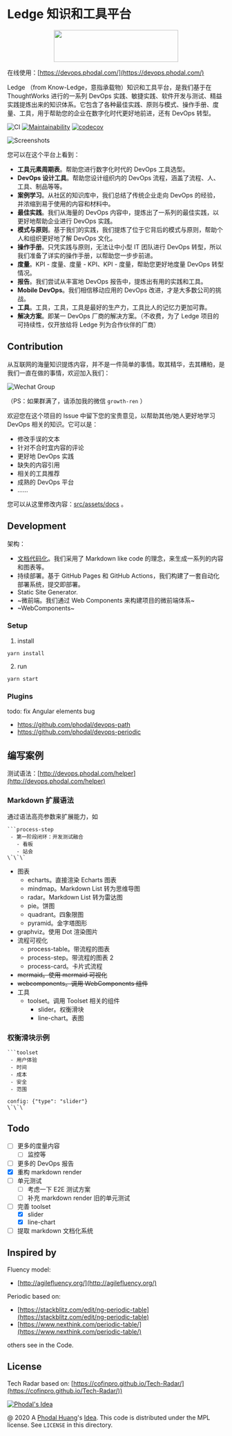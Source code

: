# Ledge 知识和工具平台

<p align="center"> 
  <img src="src/assets/images/logo.svg" width="288" height="74">
</p>

在线使用：[https://devops.phodal.com/](https://devops.phodal.com/)

Ledge （from Know-Ledge，意指承载物）知识和工具平台，是我们基于在 ThoughtWorks 进行的一系列 DevOps 实践、敏捷实践、软件开发与测试、精益实践提炼出来的知识体系。它包含了各种最佳实践、原则与模式、操作手册、度量、工具，用于帮助您的企业在数字化时代更好地前进，还有 DevOps 转型。

![CI](https://github.com/phodal/ledge/workflows/CI/badge.svg)
[![Maintainability](https://api.codeclimate.com/v1/badges/64e2ddc705fbeba4435e/maintainability)](https://codeclimate.com/github/phodal/ledge/maintainability)
[![codecov](https://codecov.io/gh/phodal/ledge/branch/master/graph/badge.svg)](https://codecov.io/gh/phodal/ledge)

![Screenshots](docs/images/ledge-ss.png 'Ledge 首页截图')

您可以在这个平台上看到：

- **工具元素周期表**。帮助您进行数字化时代的 DevOps 工具选型。
- **DevOps 设计工具**。帮助您设计组织内的 DevOps 流程，涵盖了流程、人、工具、制品等等。
- **案例学习**。从社区的知识库中，我们总结了传统企业走向 DevOps 的经验，并浓缩到易于使用的内容和材料中。
- **最佳实践**。我们从海量的 DevOps 内容中，提炼出了一系列的最佳实践，以更好地帮助企业进行 DevOps 实践。
- **模式与原则**。基于我们的实践，我们提炼了位于它背后的模式与原则，帮助个人和组织更好地了解 DevOps 文化。
- **操作手册**。只凭实践与原则，无法让中小型 IT 团队进行 DevOps 转型，所以我们准备了详实的操作手册，以帮助您一步步前进。
- **度量**。KPI - 度量、度量 - KPI、KPI - 度量，帮助您更好地度量 DevOps 转型情况。
- **报告**。我们尝试从丰富地 DevOps 报告中，提炼出有用的实践和工具。
- **Mobile DevOps**。我们相信移动应用的 DevOps 改进，才是大多数公司的挑战。
- **工具**。工具，工具，工具是最好的生产力，工具比人的记忆力更加可靠。
- **解决方案**。即某一 DevOps 厂商的解决方案。（不收费，为了 Ledge 项目的可持续性，仅开放给将 Ledge 列为合作伙伴的厂商）

## Contribution

从互联网的海量知识提炼内容，并不是一件简单的事情。取其精华，去其糟粕，是我们一直在做的事情，欢迎加入我们：

![Wechat Group](docs/images/wechat-group.jpg)

（PS：如果群满了，请添加我的微信 `growth-ren` ）

欢迎您在这个项目的 Issue 中留下您的宝贵意见，以帮助其他/她人更好地学习 DevOps 相关的知识。它可以是：

- 修改手误的文本
- 针对不合时宜内容的评论
- 更好地 DevOps 实践
- 缺失的内容引用
- 相关的工具推荐
- 成熟的 DevOps 平台
- ……

您可以从这里修改内容：[src/assets/docs](src/assets/docs) 。

## Development

架构：

- [文档代码化](https://devops.phodal.com/practise#docs-like-code)。我们采用了 Markdown like code 的理念，来生成一系列的内容和图表等。
- 持续部署。基于 GitHub Pages 和 GitHub Actions，我们构建了一套自动化部署系统，提交即部署。
- Static Site Generator.
- ~微前端。我们通过 Web Components 来构建项目的微前端体系~
- ~WebComponents~

### Setup

1. install

```
yarn install
```

2. run

```
yarn start
```

### Plugins

todo: fix Angular elements bug

- https://github.com/phodal/devops-path
- https://github.com/phodal/devops-periodic

## 编写案例

测试语法：[http://devops.phodal.com/helper](http://devops.phodal.com/helper)

### Markdown 扩展语法

通过语法高亮参数来扩展能力，如

````
```process-step
 - 第一阶段闭环：开发测试融合
   - 看板
   - 站会
\`\`\`
````

- 图表
  - echarts。直接渲染 Echarts 图表
  - mindmap。Markdown List 转为思维导图
  - radar。Markdown List 转为雷达图
  - pie。饼图
  - quadrant。四象限图
  - pyramid。金字塔图形
- graphviz。使用 Dot 渲染图片
- 流程可视化
  - process-table。带流程的图表
  - process-step。带流程的图表 2
  - process-card。卡片式流程
- <del>mermaid。使用 mermaid 可视化</del>
- <del>webcomponents。调用 WebComponents 组件</del>
- 工具
  - toolset。调用 Toolset 相关的组件
    - slider。权衡滑块
    - line-chart。表图

### 权衡滑块示例

````
```toolset
 - 用户体验
 - 时间
 - 成本
 - 安全
 - 范围

config: {"type": "slider"}
\`\`\`
````

## Todo

- [ ] 更多的度量内容
  - [ ] 监控等
- [ ] 更多的 DevOps 报告
- [x] 重构 markdown render
- [ ] 单元测试
  - [ ] 考虑一下 E2E 测试方案
  - [ ] 补充 markdown render 旧的单元测试
- [ ] 完善 toolset
  - [x] slider
  - [x] line-chart
- [ ] 提取 markdown 文档化系统

## Inspired by

Fluency model:

- [http://agilefluency.org/](http://agilefluency.org/)

Periodic based on:

- [https://stackblitz.com/edit/ng-periodic-table](https://stackblitz.com/edit/ng-periodic-table)
- [https://www.nexthink.com/periodic-table/](https://www.nexthink.com/periodic-table/)

others see in the Code.

## License

Tech Radar based on: [https://cofinpro.github.io/Tech-Radar/](https://cofinpro.github.io/Tech-Radar/))

[![Phodal's Idea](http://brand.phodal.com/shields/idea-small.svg)](http://ideas.phodal.com/)

@ 2020 A [Phodal Huang](https://www.phodal.com)'s [Idea](http://github.com/phodal/ideas). This code is distributed under the MPL license. See `LICENSE` in this directory.
